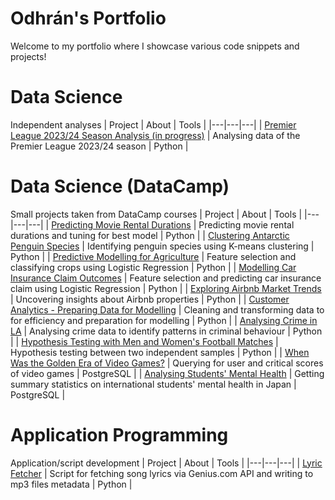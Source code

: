 # Odhrán's Portfolio

 Welcome to my portfolio where I showcase various code snippets and projects!

# Data Science
Independent analyses
| Project | About | Tools |
|---|---|---|
| [Premier League 2023/24 Season Analysis (in progress)](https://github.com/Dynamack/data_science_projects/tree/main/Premier%20League%2023-24%20Analysis) | Analysing data of the Premier League 2023/24 season | Python |

# Data Science (DataCamp)
Small projects taken from DataCamp courses
| Project | About | Tools |
|---|---|---|
| [Predicting Movie Rental Durations](https://github.com/Dynamack/data_science/tree/main/Predicting%20Movie%20Rentals%20Durations) | Predicting movie rental durations and tuning for best model | Python |
| [Clustering Antarctic Penguin Species](https://github.com/Dynamack/data_science/tree/main/Clustering%20Antarctic%20Penguin%20Species) | Identifying penguin species using K-means clustering | Python |
| [Predictive Modelling for Agriculture](https://github.com/Dynamack/data_science/tree/main/Predictive%20Modelling%20for%20Agriculture) | Feature selection and classifying crops using Logistic Regression | Python |
| [Modelling Car Insurance Claim Outcomes](https://github.com/Dynamack/data_science/tree/main/Modelling%20Car%20Insurance%20Claim%20Outcomes) | Feature selection and predicting car insurance claim using Logistic Regression | Python |
| [Exploring Airbnb Market Trends](https://github.com/Dynamack/data_science/tree/main/Exploring%20Airbnb%20Market%20Trends) | Uncovering insights about Airbnb properties | Python |
| [Customer Analytics - Preparing Data for Modelling](https://github.com/Dynamack/data_science/tree/main/Customer%20Analytics%20-%20Preparing%20Data%20for%20Modelling) | Cleaning and transforming data to for efficiency and preparation for modelling | Python |
| [Analysing Crime in LA](https://github.com/Dynamack/data_science/tree/main/Analysing%20Crime%20in%20LA) | Analysing crime data to identify patterns in criminal behaviour | Python |
| [Hypothesis Testing with Men and Women's Football Matches](https://github.com/Dynamack/data_science/tree/main/Hypothesis%20Testing%20with%20Men%20and%20Women's%20Football%20Matches) | Hypothesis testing between two independent samples | Python |
| [When Was the Golden Era of Video Games?](https://github.com/Dynamack/data_science/tree/main/When%20Was%20The%20Golden%20Era%20of%20Video%20Games%3F) | Querying for user and critical scores of video games | PostgreSQL |
| [Analysing Students' Mental Health](https://github.com/Dynamack/data_science/tree/main/Analysing%20Students'%20Mental%20Health) | Getting summary statistics on international students' mental health in Japan | PostgreSQL |

# Application Programming
Application/script development
| Project | About | Tools |
|---|---|---|
| [Lyric Fetcher](https://github.com/Dynamack/Lyric_Fetcher) | Script for fetching song lyrics via Genius.com API and writing to mp3 files metadata | Python |
